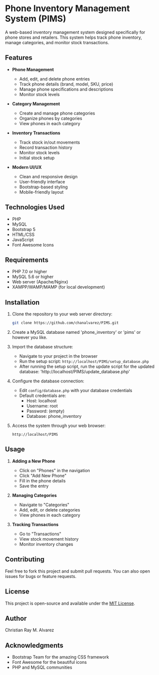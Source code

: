 # Phone Inventory Management System (PIMS)

A web-based inventory management system designed specifically for phone stores and retailers. This system helps track phone inventory, manage categories, and monitor stock transactions.

## Features

- **Phone Management**
  - Add, edit, and delete phone entries
  - Track phone details (brand, model, SKU, price)
  - Manage phone specifications and descriptions
  - Monitor stock levels

- **Category Management**
  - Create and manage phone categories
  - Organize phones by categories
  - View phones in each category

- **Inventory Transactions**
  - Track stock in/out movements
  - Record transaction history
  - Monitor stock levels
  - Initial stock setup

- **Modern UI/UX**
  - Clean and responsive design
  - User-friendly interface
  - Bootstrap-based styling
  - Mobile-friendly layout

## Technologies Used

- PHP
- MySQL
- Bootstrap 5
- HTML/CSS
- JavaScript
- Font Awesome Icons

## Requirements

- PHP 7.0 or higher
- MySQL 5.6 or higher
- Web server (Apache/Nginx)
- XAMPP/WAMP/MAMP (for local development)

## Installation

1. Clone the repository to your web server directory:
   ```bash
   git clone https://github.com/chanalvarez/PIMS.git
   ```

2. Create a MySQL database named 'phone_inventory' or 'pims' or however you like.

3. Import the database structure:
   - Navigate to your project in the browser
   - Run the setup script: `http://localhost/PIMS/setup_database.php`
   - After running the setup script, run the update script for the updated database: 'http://localhost/PIMS/update_database.php'

4. Configure the database connection:
   - Edit `config/database.php` with your database credentials
   - Default credentials are:
     - Host: localhost
     - Username: root
     - Password: (empty)
     - Database: phone_inventory

5. Access the system through your web browser:
   ```
   http://localhost/PIMS
   ```

## Usage

1. **Adding a New Phone**
   - Click on "Phones" in the navigation
   - Click "Add New Phone"
   - Fill in the phone details
   - Save the entry

2. **Managing Categories**
   - Navigate to "Categories"
   - Add, edit, or delete categories
   - View phones in each category

3. **Tracking Transactions**
   - Go to "Transactions"
   - View stock movement history
   - Monitor inventory changes

## Contributing

Feel free to fork this project and submit pull requests. You can also open issues for bugs or feature requests.

## License

This project is open-source and available under the [MIT License](LICENSE).

## Author

Christian Ray M. Alvarez

## Acknowledgments

- Bootstrap Team for the amazing CSS framework
- Font Awesome for the beautiful icons
- PHP and MySQL communities 
